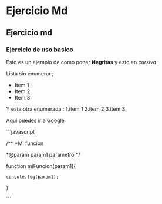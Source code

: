 # Ejercicio Md

## Ejercicio md

### Ejercicio de uso basico

Esto es un ejemplo de como poner **Negritas** y esto en *cursiva*

Lista sin enumerar ;

- Item 1
- Item 2
- Item 3

Y esta otra enumerada : 
1.item 1
2.item 2
3.item 3

Aqui puedes ir a [Google](https://www.google.es)

´´´javascript

/**
*Mi funcion

*@param param1 parametro
*/

function miFuncion(param1){

    console.log(param1);
}


´´´


